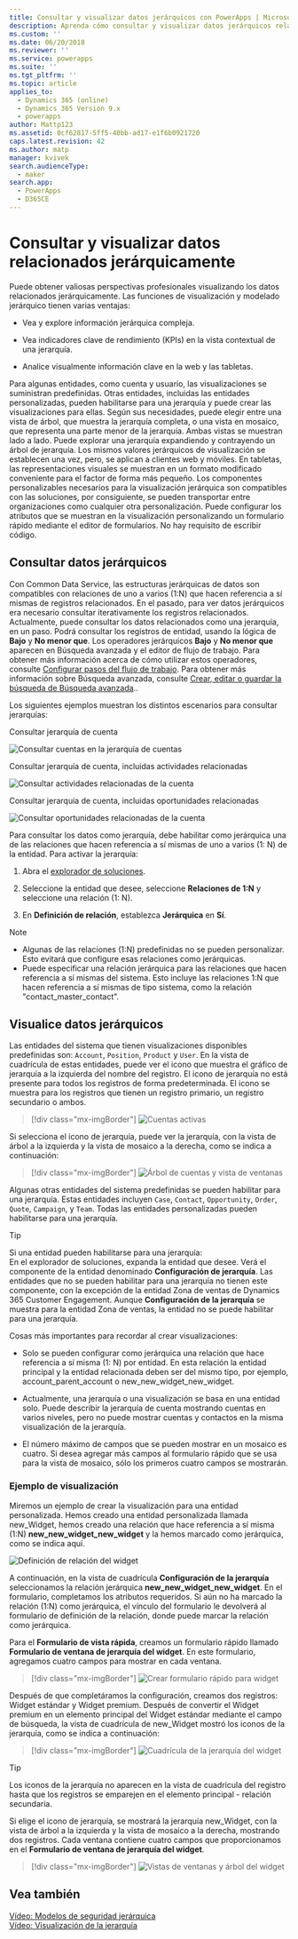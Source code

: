 ```yaml
---
title: Consultar y visualizar datos jerárquicos con PowerApps | MicrosoftDocs
description: Aprenda cómo consultar y visualizar datos jerárquicos relacionados
ms.custom: ''
ms.date: 06/20/2018
ms.reviewer: ''
ms.service: powerapps
ms.suite: ''
ms.tgt_pltfrm: ''
ms.topic: article
applies_to:
  - Dynamics 365 (online)
  - Dynamics 365 Version 9.x
  - powerapps
author: Mattp123
ms.assetid: 0cf62817-5ff5-40bb-ad17-e1f6b0921720
caps.latest.revision: 42
ms.author: matp
manager: kvivek
search.audienceType:
  - maker
search.app:
  - PowerApps
  - D365CE
---
```

# <a name="query-and-visualize-hierarchically-related-data"></a>Consultar y visualizar datos relacionados jerárquicamente

Puede obtener valiosas perspectivas profesionales visualizando los datos relacionados jerárquicamente. Las funciones de visualización y modelado jerárquico tienen varias ventajas:  
  
-   Vea y explore información jerárquica compleja.  
  
-   Vea indicadores clave de rendimiento (KPIs) en la vista contextual de una jerarquía.  
  
-   Analice visualmente información clave en la web y las tabletas.  
  
Para algunas entidades, como cuenta y usuario, las visualizaciones se suministran predefinidas. Otras entidades, incluidas las entidades personalizadas, pueden habilitarse para una jerarquía y puede crear las visualizaciones para ellas. Según sus necesidades, puede elegir entre una vista de árbol, que muestra la jerarquía completa, o una vista en mosaico, que representa una parte menor de la jerarquía. Ambas vistas se muestran lado a lado. Puede explorar una jerarquía expandiendo y contrayendo un árbol de jerarquía. Los mismos valores jerárquicos de visualización se establecen una vez, pero, se aplican a clientes web y móviles. En tabletas, las representaciones visuales se muestran en un formato modificado conveniente para el factor de forma más pequeño. Los componentes personalizables necesarios para la visualización jerárquica son compatibles con las soluciones, por consiguiente, se pueden transportar entre organizaciones como cualquier otra personalización. Puede configurar los atributos que se muestran en la visualización personalizando un formulario rápido mediante el editor de formularios. No hay requisito de escribir código.  
  
<a name="BKMK_Querydata"></a>   
## <a name="query-hierarchical-data"></a>Consultar datos jerárquicos  
 Con Common Data Service, las estructuras jerárquicas de datos son compatibles con relaciones de uno a varios (1:N) que hacen referencia a sí mismas de registros relacionados. En el pasado, para ver datos jerárquicos era necesario consultar iterativamente los registros relacionados. Actualmente, puede consultar los datos relacionados como una jerarquía, en un paso. Podrá consultar los registros de entidad, usando la lógica de **Bajo** y **No menor que**. Los operadores jerárquicos **Bajo** y **No menor que** aparecen en Búsqueda avanzada y el editor de flujo de trabajo. Para obtener más información acerca de cómo utilizar estos operadores, consulte [Configurar pasos del flujo de trabajo](/flow/configure-workflow-steps). Para obtener más información sobre Búsqueda avanzada, consulte [Crear, editar o guardar la búsqueda de Búsqueda avanzada](https://docs.microsoft.com/dynamics365/customer-engagement/basics/save-advanced-find-search)..  
  
 Los siguientes ejemplos muestran los distintos escenarios para consultar jerarquías:  
  
 Consultar jerarquía de cuenta  
  
 ![Consultar cuentas en la jerarquía de cuentas](media/query-accounts.png "Consultar cuentas en la jerarquía de cuentas")  
  
 Consultar jerarquía de cuenta, incluidas actividades relacionadas  
  
 ![Consultar actividades relacionadas de la cuenta](media/query-account-related-activities.png "Consultar actividades relacionadas de la cuenta")  
  
 Consultar jerarquía de cuenta, incluidas oportunidades relacionadas  
  
 ![Consultar oportunidades relacionadas de la cuenta](media/query-account-related-opportunities.png "Consultar oportunidades relacionadas de la cuenta")  
  
 Para consultar los datos como jerarquía, debe habilitar como jerárquica una de las relaciones que hacen referencia a sí mismas de uno a varios (1: N) de la entidad. Para activar la jerarquía:  
  
1.  Abra el [explorador de soluciones](../model-driven-apps/advanced-navigation.md#solution-explorer). 
  
2.  Seleccione la entidad que desee, seleccione **Relaciones de 1:N** y seleccione una relación (1: N). 

3.  En **Definición de relación**, establezca **Jerárquica** en **Sí**.  
  
> [!NOTE]
> - Algunas de las relaciones (1:N) predefinidas no se pueden personalizar. Esto evitará que configure esas relaciones como jerárquicas.  
> - Puede especificar una relación jerárquica para las relaciones que hacen referencia a sí mismas del sistema. Esto incluye las relaciones 1:N que hacen referencia a sí mismas de tipo sistema, como la relación "contact_master_contact".  
  
<a name="BKMK_Visualizedata"></a>   
## <a name="visualize-hierarchical-data"></a>Visualice datos jerárquicos  
 Las entidades del sistema que tienen visualizaciones disponibles predefinidas son: `Account`, `Position`, `Product` y `User`. En la vista de cuadrícula de estas entidades, puede ver el icono que muestra el gráfico de jerarquía a la izquierda del nombre del registro. El icono de jerarquía no está presente para todos los registros de forma predeterminada. El icono se muestra para los registros que tienen un registro primario, un registro secundario o ambos.  
 
 > [!div class="mx-imgBorder"] 
 > ![Cuentas activas](media/cust-hs-active-account.png "Cuentas activas")  
  
 Si selecciona el icono de jerarquía, puede ver la jerarquía, con la vista de árbol a la izquierda y la vista de mosaico a la derecha, como se indica a continuación:  
  
> [!div class="mx-imgBorder"] 
> ![Árbol de cuentas y vista de ventanas](media/hierachy-security-accounts-tile-view.png "Árbol de cuentas y vista de ventanas")  
  
 Algunas otras entidades del sistema predefinidas se pueden habilitar para una jerarquía. Estas entidades incluyen `Case`, `Contact`, `Opportunity`, `Order`, `Quote`, `Campaign`, y `Team`. Todas las entidades personalizadas pueden habilitarse para una jerarquía.  
  
> [!TIP]
>  Si una entidad pueden habilitarse para una jerarquía:  
>  En el explorador de soluciones, expanda la entidad que desee. Verá el componente de la entidad denominado **Configuración de jerarquía**. Las entidades que no se pueden habilitar para una jerarquía no tienen este componente, con la excepción de la entidad Zona de ventas de Dynamics 365 Customer Engagement. Aunque **Configuración de la jerarquía** se muestra para la entidad Zona de ventas, la entidad no se puede habilitar para una jerarquía.  
  
 Cosas más importantes para recordar al crear visualizaciones:  
  
-   Solo se pueden configurar como jerárquica una relación que hace referencia a sí misma (1: N) por entidad. En esta relación la entidad principal y la entidad relacionada deben ser del mismo tipo, por ejemplo, account_parent_account o new_new_widget_new_widget.  
  
-   Actualmente, una jerarquía o una visualización se basa en una entidad solo. Puede describir la jerarquía de cuenta mostrando cuentas en varios niveles, pero no puede mostrar cuentas y contactos en la misma visualización de la jerarquía.  
  
-   El número máximo de campos que se pueden mostrar en un mosaico es cuatro. Si desea agregar más campos al formulario rápido que se usa para la vista de mosaico, sólo los primeros cuatro campos se mostrarán.  
  
### <a name="visualization-example"></a>Ejemplo de visualización  
 Miremos un ejemplo de crear la visualización para una entidad personalizada. Hemos creado una entidad personalizada llamada new_Widget, hemos creado una relación que hace referencia a sí misma (1:N) **new_new_widget_new_widget** y la hemos marcado como jerárquica, como se indica aquí.  
  
 ![Definición de relación del widget](media/widget-relationship-definition.png "Definición de relación del widget")  
  
 A continuación, en la vista de cuadrícula **Configuración de la jerarquía** seleccionamos la relación jerárquica **new_new_widget_new_widget**. En el formulario, completamos los atributos requeridos. Si aún no ha marcado la relación (1:N) como jerárquica, el vínculo del formulario le devolverá al formulario de definición de la relación, donde puede marcar la relación como jerárquica.  
  
 Para el **Formulario de vista rápida**, creamos un formulario rápido llamado **Formulario de ventana de jerarquía del widget**. En este formulario, agregamos cuatro campos para mostrar en cada ventana.  
  
> [!div class="mx-imgBorder"] 
> ![Crear formulario rápido para widget](media/create-quickf-orm.png "Crear formulario rápido para widget")  
  
 Después de que completáramos la configuración, creamos dos registros: Widget estándar y Widget premium. Después de convertir el Widget premium en un elemento principal del Widget estándar mediante el campo de búsqueda, la vista de cuadrícula de new_Widget mostró los iconos de la jerarquía, como se indica a continuación:  
  
> [!div class="mx-imgBorder"] 
> ![Cuadrícula de la jerarquía del widget](media/widget-hierarchy-grid.png "Cuadrícula de la jerarquía del widget")  
  
> [!TIP]
>  Los iconos de la jerarquía no aparecen en la vista de cuadrícula del registro hasta que los registros se emparejen en el elemento principal - relación secundaria.  
  
 Si elige el icono de jerarquía, se mostrará la jerarquía new_Widget, con la vista de árbol a la izquierda y la vista de mosaico a la derecha, mostrando dos registros. Cada ventana contiene cuatro campos que proporcionamos en el **Formulario de ventana de jerarquía del widget**.  
 
 > [!div class="mx-imgBorder"] 
 > ![Vistas de ventanas y árbol del widget](media/widget-tree-tiles.png "Vistas de ventanas y árbol del widget")  
  
## <a name="see-also"></a>Vea también  
 [Vídeo: Modelos de seguridad jerárquica](http://www.youtube.com/watch?v=kx5So32DrCo&index=10&list=PLC3591A8FE4ADBE07)   
 [Vídeo: Visualización de la jerarquía](http://www.youtube.com/watch?v=_dGBE6icLNw&index=9&list=PLC3591A8FE4ADBE07)
